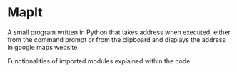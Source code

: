 # MapIt
A small program written in Python that takes address when executed, either from the command prompt or from the clipboard and displays the address in google maps website

Functionalities of imported modules explained within the code
